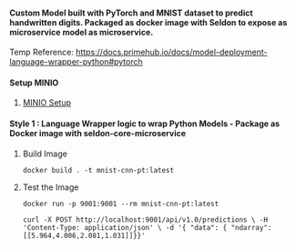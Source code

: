 #### Custom Model built with PyTorch and MNIST dataset to predict handwritten digits. Packaged as docker image with Seldon to expose as microservice model as microservice.

Temp Reference: https://docs.primehub.io/docs/model-deployment-language-wrapper-python#pytorch
#### Setup MINIO
1) [MINIO Setup](../../minio_setup.ipynb)
#### Style 1 : Language Wrapper logic to wrap Python Models - Package as Docker image with seldon-core-microservice
1) Build Image
   
    `docker build . -t mnist-cnn-pt:latest`

2) Test the Image
    
    `docker run -p 9001:9001 --rm mnist-cnn-pt:latest`

    `curl -X POST http://localhost:9001/api/v1.0/predictions \
    -H 'Content-Type: application/json' \
    -d '{ "data": { "ndarray": [[5.964,4.006,2.081,1.031]]}}'`


